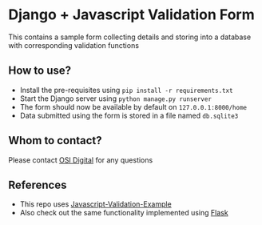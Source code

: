# Django + Javascript Validation Form

This contains a sample form collecting details and storing into a database with corresponding validation functions

## How to use?

* Install the pre-requisites using `pip install -r requirements.txt`
* Start the Django server using `python manage.py runserver`
* The form should now be available by default on `127.0.0.1:8000/home`
* Data submitted using the form is stored in a file named `db.sqlite3`

## Whom to contact?

Please contact [OSI Digital](http://www.osidigital.com) for any questions

## References

* This repo uses [Javascript-Validation-Example](https://github.com/gpavanb-osi/javascript-validation-example)
* Also check out the same functionality implemented using [Flask](https://github.com/gpavanb-osi/flask-js-validation-form)
